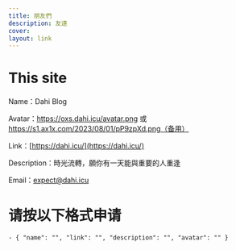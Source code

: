 ```yaml
---
title: 朋友們
description: 友達
cover: 
layout: link
---
```

# This site
Name：Dahi Blog

Avatar：https://oxs.dahi.icu/avatar.png 或 https://s1.ax1x.com/2023/08/01/pP9zpXd.png（备用）

Link：[https://dahi.icu/](https://dahi.icu/)

Description：時光流轉，願你有一天能與重要的人重逢

Email：expect@dahi.icu


# 请按以下格式申请
```
- { "name": "", "link": "", "description": "", "avatar": "" }
```
